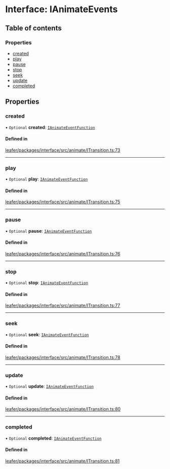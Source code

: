 # Interface: IAnimateEvents

## Table of contents

### Properties

- [created](IAnimateEvents.md#created)
- [play](IAnimateEvents.md#play)
- [pause](IAnimateEvents.md#pause)
- [stop](IAnimateEvents.md#stop)
- [seek](IAnimateEvents.md#seek)
- [update](IAnimateEvents.md#update)
- [completed](IAnimateEvents.md#completed)

## Properties

### created

• `Optional` **created**: [`IAnimateEventFunction`](IAnimateEventFunction.md)

#### Defined in

[leafer/packages/interface/src/animate/ITransition.ts:73](https://github.com/leaferjs/leafer/blob/c7e50b8/packages/interface/src/animate/ITransition.ts#L73)

___

### play

• `Optional` **play**: [`IAnimateEventFunction`](IAnimateEventFunction.md)

#### Defined in

[leafer/packages/interface/src/animate/ITransition.ts:75](https://github.com/leaferjs/leafer/blob/c7e50b8/packages/interface/src/animate/ITransition.ts#L75)

___

### pause

• `Optional` **pause**: [`IAnimateEventFunction`](IAnimateEventFunction.md)

#### Defined in

[leafer/packages/interface/src/animate/ITransition.ts:76](https://github.com/leaferjs/leafer/blob/c7e50b8/packages/interface/src/animate/ITransition.ts#L76)

___

### stop

• `Optional` **stop**: [`IAnimateEventFunction`](IAnimateEventFunction.md)

#### Defined in

[leafer/packages/interface/src/animate/ITransition.ts:77](https://github.com/leaferjs/leafer/blob/c7e50b8/packages/interface/src/animate/ITransition.ts#L77)

___

### seek

• `Optional` **seek**: [`IAnimateEventFunction`](IAnimateEventFunction.md)

#### Defined in

[leafer/packages/interface/src/animate/ITransition.ts:78](https://github.com/leaferjs/leafer/blob/c7e50b8/packages/interface/src/animate/ITransition.ts#L78)

___

### update

• `Optional` **update**: [`IAnimateEventFunction`](IAnimateEventFunction.md)

#### Defined in

[leafer/packages/interface/src/animate/ITransition.ts:80](https://github.com/leaferjs/leafer/blob/c7e50b8/packages/interface/src/animate/ITransition.ts#L80)

___

### completed

• `Optional` **completed**: [`IAnimateEventFunction`](IAnimateEventFunction.md)

#### Defined in

[leafer/packages/interface/src/animate/ITransition.ts:81](https://github.com/leaferjs/leafer/blob/c7e50b8/packages/interface/src/animate/ITransition.ts#L81)
